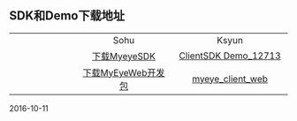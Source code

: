 ## SDK和Demo下载地址

<style>
	table{
		width:100%;
		border-collapse:collapse;
	}
	table tr{
		text-align:center;
	}
</style>
<table>
<tr><td style="width:300px;"></td><td style="width:300px;">Sohu</td><td style="width:300px;">Ksyun</td></tr>
<tr><td></td><td><a href="https://pan.sohu.net/f/ODMxMTcsdWtoaGk.htm">下载MyeyeSDK</a></td><td><a href="https://kss.ksyun.com/xmcfs/sdk/ClientSDK%20Demo_12713.zip">ClientSDK Demo_12713</a></td></tr>
<tr><td></td><td><a href="https://pan.sohu.net/s/ODU1MTksdXFxaHg.htm">下载MyEyeWeb开发包</a></td><td><a href="https://kss.ksyun.com/xmcfs/sdk/myeye_client_web.rar">myeye_client_web</a></td></tr>
</table>
2016-10-11